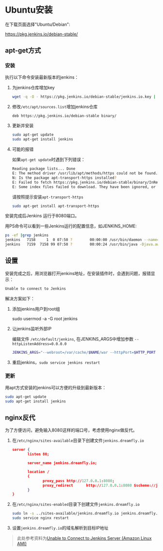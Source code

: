 # Ubuntu安装

在下载页面选择"Ubuntu/Debian":

https://pkg.jenkins.io/debian-stable/

## apt-get方式

### 安装

执行以下命令安装最新版本的jenkins：

1. 为jenkins仓库增加key

    ```bash
    wget -q -O - https://pkg.jenkins.io/debian-stable/jenkins.io.key | sudo apt-key add -
    ```

1. 修改`/etc/apt/sources.list`增加jenkins仓库

    ```bash
    deb https://pkg.jenkins.io/debian-stable binary/
    ```

1. 更新并安装

    ```bash
    sudo apt-get update
    sudo apt-get install jenkins
    ```

1. 可能的报错

	如果`apt-get update`时遇到下列错误：

    ```bash
    Reading package lists... Done
    E: The method driver /usr/lib/apt/methods/https could not be found.
    N: Is the package apt-transport-https installed?
    E: Failed to fetch https://pkg.jenkins.io/debian-stable/binary/InRelease
    E: Some index files failed to download. They have been ignored, or old ones used instead.
    ```

	请按照提示安装`apt-transport-https`

	```bash
    sudo apt-get install apt-transport-https
    ```

安装完成后Jenkins 运行于8080端口。

用PS命令可以看到一些Jenkins运行的配置信息，如JENKINS_HOME:

```bash
ps -ef |grep jenkins
jenkins   7158     1  0 07:50 ?        00:00:00 /usr/bin/daemon --name=jenkins --inherit --env=JENKINS_HOME=/var/lib/jenkins --output=/var/log/jenkins/jenkins.log --pidfile=/var/run/jenkins/jenkins.pid -- /usr/bin/java -Djava.awt.headless=true -jar /usr/share/jenkins/jenkins.war --webroot=/var/cache/jenkins/war --httpPort=8080 --ajp13Port=-1
jenkins   7159  7158 99 07:50 ?        00:00:24 /usr/bin/java -Djava.awt.headless=true -jar /usr/share/jenkins/jenkins.war --webroot=/var/cach
```

## 设置

安装完成之后，用浏览器打开jenkins地址，在安装插件时，会遇到问题，报错显示：

```bash
Unable to connect to Jenkins
```

解决方案如下：

1. 添加jenkins用户到root组

	sudo usermod -a -G root jenkins

2. 让jenkins监听外部IP

	编辑文件 `/etc/default/jenkins`, 在JENKINS_ARGS中增加参数 `--httpListenAddress=0.0.0.0`

    ```bash
    JENKINS_ARGS="--webroot=/var/cache/$NAME/war --httpPort=$HTTP_PORT --httpListenAddress=0.0.0.0"
	```

3. 重启jenkins，`sudo service jenkins restart`

### 更新

用apt方式安装的jenkins可以方便的升级到最新版本：

```bash
sudo apt-get update
sudo apt-get install jenkins
```


## nginx反代

为了方便访问，避免输入8080这样的端口号，考虑使用nginx做反代。

1. 在`/etc/nginx/sites-available`目录下创建文件`jenkins.dreamfly.io`

    ```json
    server {
           listen 80;

           server_name jenkins.dreamfly.io;

           location /
           {
                  proxy_pass http://127.0.0.1:8080;
                  proxy_redirect      http://127.0.0.1:8080 $scheme://jenkins.dreamfly.io;
           }
    }
    ```

2. 在`/etc/nginx/sites-enabled`目录下创建文件`jenkins.dreamfly.io`

	```bash
    sudo ln -s ../sites-available/jenkins.dreamfly.io jenkins.dreamfly.io
    sudo service nginx restart
    ```

3. 设置`jenkins.dreamfly.io`的域名解析到目标IP地址

> 此处参考资料为[Unable to Connect to Jenkins Server (Amazon Linux AMI)](https://stackoverflow.com/questions/41055669/unable-to-connect-to-jenkins-server-amazon-linux-ami)
